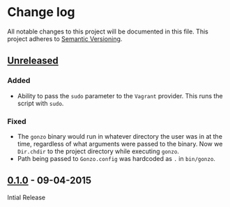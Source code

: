 # Change log
All notable changes to this project will be documented in this file. This project adheres to [Semantic Versioning](http://semver.org/).

## [Unreleased][unreleased]
### Added
- Ability to pass the `sudo` parameter to the `Vagrant` provider. This runs the script with `sudo`.

### Fixed
- The `gonzo` binary would run in whatever directory the user was in at the time, regardless of what arguments were passed to the binary. Now we `Dir.chdir` to the project directory while executing `gonzo`.
- Path being passed to `Gonzo.config` was hardcoded as `.` in `bin/gonzo`.

## [0.1.0] - 09-04-2015
Intial Release

[unreleased]: https://github.com/danzilio/gonzo/compare/0.1.0...HEAD
[0.1.0]: https://github.com/danzilio/gonzo/tree/0.1.0
